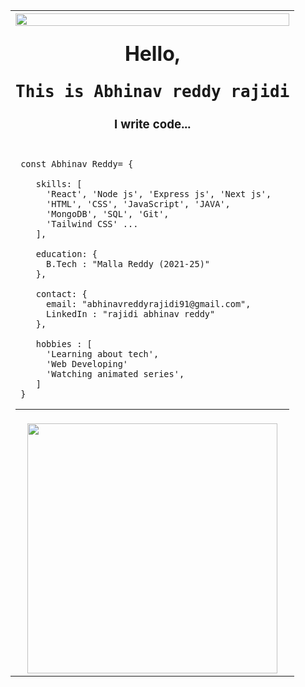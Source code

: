 <table>
  <tr>
    <th colspan="2">
    <img width="100%" align="right" src="https://raw.githubusercontent.com/Sutil/Sutil/2b2fad3bf54522bb30c8c170591fc68ff51b69e6/github-contribution-grid-snake2.svg">
    <h1 align="center">Hello, <pre>This is Abhinav reddy rajidi</pre></h1>
    <h3 align="center">I write code...</h3>
  </th>
  </tr>
  <tr>
    <td colspan="2">
      

     
  </td>
  </tr>
  <tr>
    <td width="">

     const Abhinav Reddy= {
      
        skills: [
          'React', 'Node js', 'Express js', 'Next js', 
          'HTML', 'CSS', 'JavaScript', 'JAVA',
          'MongoDB', 'SQL', 'Git', 
          'Tailwind CSS' ...
        ],
        
        education: {
          B.Tech : "Malla Reddy (2021-25)"
        },
        
        contact: {
          email: "abhinavreddyrajidi91@gmail.com",
          LinkedIn : "rajidi abhinav reddy"
        },
        
        hobbies : [
          'Learning about tech', 
          'Web Developing' 
          'Watching animated series', 
        ]
     }

---
 
  <tr>
    <td align="center">
        <img src="https://www.google.com/url?sa=i&url=https%3A%2F%2Fthoughtcatalog.com%2Fnico-lang%2F2013%2F10%2F21-vintage-hollywood-studs-who-are-way-hotter-than-todays-actors%2F&psig=AOvVaw2ceRFoIKMRidOu0Ws1Oo2t&ust=1754124000052000&source=images&cd=vfe&opi=89978449&ved=0CBQQjRxqFwoTCPiLwaKb6Y4DFQAAAAAdAAAAABAc" width="400px">
      <br>
<!--       Hello Buddy! checkout my repos below. -->
  </tr>
</table>


